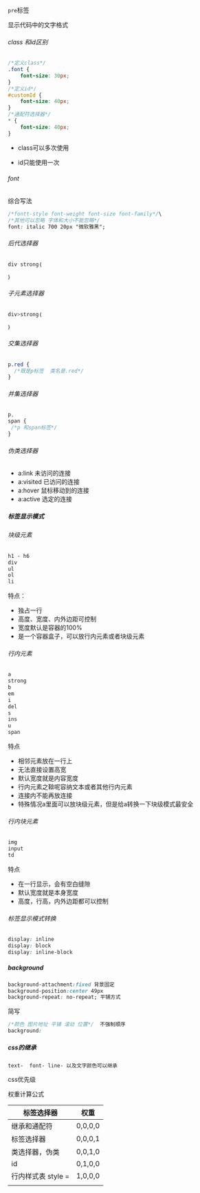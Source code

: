 `pre`标签

显示代码中的文字格式

###### class 和id区别

```css
/*定义class*/
.font {
    font-size: 30px;
}
/*定义id*/
#customId {
    font-size: 40px;
}
/*通配符选择器*/
* {
    font-size: 40px;
}
```



* class可以多次使用

* id只能使用一次

  

###### font

综合写法

```css
/*fontt-style font-weight font-size font-family*/\
/*其他可以忽略 字体和大小不能忽略*/
font: italic 700 20px "微软雅黑";
```



###### 后代选择器

```css
div strong｛

｝
```



###### 子元素选择器

```css
div>strong｛

｝
```

###### 交集选择器 

```css
p.red {
  /*既是p标签  类名是.red*/
}
```

###### 并集选择器 

```css
p, 
span {
 /*p 和span标签*/ 
}
```

###### 伪类选择器

* a:link 未访问的连接
* a:visited 已访问的连接
* a:hover 鼠标移动到的连接
* a:active  选定的连接

##### 标签显示模式

###### 块级元素

```css
h1 - h6
div
ul
ol
li
```

特点：

* 独占一行
* 高度、宽度、内外边距可控制
* 宽度默认是容器的100%
* 是一个容器盒子，可以放行内元素或者块级元素

###### 行内元素

```css
a
strong
b
em
i
del
s
ins
u
span
```



特点

* 相邻元素放在一行上
* 无法直接设置高宽
* 默认宽度就是内容宽度
* 行内元素之鞥呢容纳文本或者其他行内元素
* 连接内不能再放连接
* 特殊情况a里面可以放块级元素，但是给a转换一下块级模式最安全

###### 行内块元素

```css
img
input
td
```

特点

* 在一行显示，会有空白缝隙
* 默认宽度就是本身宽度
* 高度，行高，内外边距都可以控制

###### 标签显示模式转换

```css
display: inline
display: block
display: inline-block
```



##### background

```css
background-attachment:fixed 背景固定
background-position:center 49px
background-repeat: no-repeat; 平铺方式
```

简写

```css
/*颜色 图片地址 平铺 滚动 位置*/  不强制顺序
background: 
```

##### css的继承

```
text-  font- line- 以及文字颜色可以继承
```

css优先级

权重计算公式

| 标签选择器         | 权重    |
| ------------------ | ------- |
| 继承和通配符       | 0,0,0,0 |
| 标签选择器         | 0,0,0,1 |
| 类选择器，伪类     | 0,0,1,0 |
| id                 | 0,1,0,0 |
| 行内样式表 style = | 1,0,0,0 |
|                    |         |





#### 